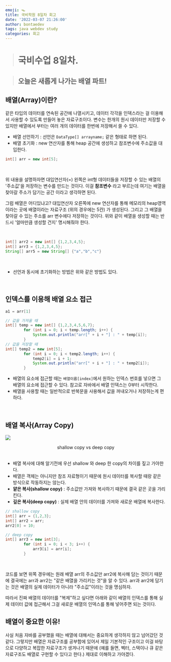 ```yaml
---
emoji: 🪤
title: 국비학원 8일차 회고
date: '2022-03-07 21:26:00'
author: bontaedev
tags: java webdev study
categories: 회고
---
```


> # 국비수업 8일차.

> ## 오늘은 새롭게 나가는 배열 파트!

## 배열(Array)이란?

같은 타입의 데이터를 연속된 공간에 나열시키고, 데이터 각각을 인덱스라는 걸 이용해서 사용할 수 있도록 만들어 놓은 자료구조이다. 변수는 한개의 원시 데이터만 저장할 수 있지만 배열에서 부터는 여러 개의 데이터를 한번에 저장해서 쓸 수 있다.

- 배열 선언하기 : 선언은 `DataType[] arrayname;` 같은 형태로 하면 된다.
- 배열 초기화 : new 연산자를 통해 heap 공간에 생성하고 참조변수에 주소값을 대입한다.

```java
int[] arr = new int[5];
```

<br>

위 내용을 설명하자면 대입연산자(=) 왼쪽은 int형 데이터들을 저장할 수 있는 배열의 '주소값'을 저장하는 변수를 만드는 것이다. 이걸 **참조변수** 라고 부르는데 여기는 배열을 찾아갈 주소가 담기는 공간 이라고 생각하면 된다.

그럼 배열은 어디있냐고? 대입연산자 오른쪽에 new 연산자를 통해 메모리의 heap영역이라는 곳에 배열이라는 자료구조 (위의 경우에는 5칸) 가 생성된다. 그리고 그 배열을 찾아갈 수 있는 주소를 arr 변수에다 저장하는 것이다. 위와 같이 배열을 생성할 때는 반드시 '얼마만큼 생성할 건지' 명시해줘야 한다.

<br>

```java
int[] arr2 = new int[] {1,2,3,4,5};
int[] arr3 = {1,2,3,4,5};
String[] arr5 = new String[] {"a","b","c"}
```

<br>

- 선언과 동시에 초기화하는 방법은 위와 같은 방법도 있다.

<br>

## 인덱스를 이용해 배열 요소 접근

```java
a1 = arr[1]

// 값을 가져올 때
int[] temp = new int[] {1,2,3,4,5,6,7};
		for (int i = 0; i < temp.length; i++) {
			System.out.println("arr[" + i + "] : " + temp[i]);
		}
// 값을 저장할 때
int[] temp2 = new int[5];
		for (int i = 0; i < temp2.length; i++) {
			temp2[i] = i + 1;
			System.out.println("arr[" + i + "] : " + temp2[i]);
		}
```

- 배열의 요소에 접근할 때는 `배열이름[index]`에서 원하는 인덱스 번호를 넣으면 그 배열의 요소에 접근할 수 있다. 참고로 자바에서 배열 인덱스는 0부터 시작한다.
- 배열을 사용할 때는 일반적으로 반복문을 사용해서 값을 꺼내오거나 저장하는게 편하다.

<br>

## 배열 복사(Array Copy)

![](https://help.perforce.com/sourcepro/11.1/html/toolsug/images/copy_bag_2.gif)

<center>shallow copy vs deep copy</center>

<br>

- 배열 복사에 대해 알기전에 우선 shallow 와 deep 한 copy의 차이를 짚고 가야한다.
- 배열은 객체는 아니지만 참조 자료형이기 때문에 원시 데이터를 복사할 때랑 같은 방식으로 작동하지는 않는다.
- **얕은 복사(shallow copy)** : 주소값만 가져와 복사하기 때문에 결국 같은 곳을 가리킨다.
- **깊은 복사(deep copy)** : 실제 배열 안의 데이터를 가져와 새로운 배열에 복사한다.

```java
// shallow copy
int[] arr = {1,2,3};
int[] arr2 = arr;
arr2[0] = 10;

// deep copy
int[] arr3 = new int[3];
		for (int i = 0; i < 3; i++) {
			arr3[i] = arr[i];
		}
```

<br>

코드를 보면 위쪽 경우에는 원래 배열 arr의 주소값만 arr2에 복사해 담는 것이기 때문에 결국에는 arr과 arr2는 "같은 배열을 가리키는 것"을 알 수 있다. arr과 arr2에 담기는 것은 배열의 실제 데이터가 아니라 "주소값"이라는 것을 명심하자.

따라서 진짜 배열의 데이터를 "복제"하고 싶다면 아래와 같이 배열의 인덱스를 통해 실제 데이터 값에 접근해서 그걸 새로운 배열의 인덱스를 통해 넣어주면 되는 것이다.

## 배열이 중요한 이유!

사실 처음 자바를 공부했을 때는 배열에 대해서는 중요하게 생각하지 않고 넘어갔던 것 같다. 그렇지만 배열은 자료구조를 공부함에 있어서 제일 기본적인 구조이고 이걸 바탕으로 다양하고 복잡한 자료구조가 생겨나기 때문에 (예를 들면, 벡터, 스택이나 큐 같은 자료구조도 배열로 구현할 수 있다고 한다.) 제대로 이해하고 가야겠다.
